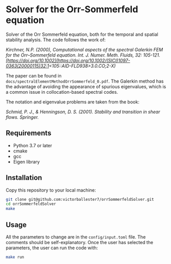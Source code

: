 # Solver for the Orr-Sommerfeld equation

Solver of the Orr Sommerfeld equation, both for the  temporal and spatial stability analysis. The code follows the work of: 

_Kirchner, N.P. (2000), Computational aspects of the spectral Galerkin FEM for the Orr–Sommerfeld equation. Int. J. Numer. Meth. Fluids, 32: 105-121. [https://doi.org/10.1002](https://doi.org/10.1002/(SICI)1097-0363(20000115)32:1<105::AID-FLD938>3.0.CO;2-X)_

The paper can be found in `docs/spectralElementMethodOrrSommerfeld_0.pdf`. The Galerkin method has the advantage of avoiding the appearance of spurious eigenvalues, which is a common issue in collocation-based spectral codes.

The notation and eigenvalue problems are taken from the book:

_Schmid, P. J., & Henningson, D. S. (2001). Stability and transition in shear flows. Springer._

## Requirements

- Python 3.7 or later
- cmake
- gcc
- Eigen library

## Installation

Copy this repository to your local machine:

```bash
git clone git@github.com:victorballester7/orrSommerfeldSolver.git
cd orrSommerfeldSolver
make
```

## Usage

All the parameters to change are in the `config/input.toml` file. The comments should be self-explanatory. Once the user has selected the parameters, the user can run the code with:

```bash
make run
```


